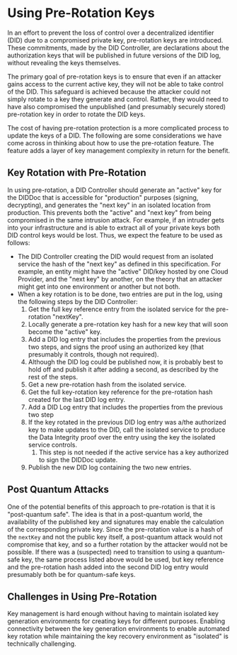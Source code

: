 # Using Pre-Rotation Keys

In an effort to prevent the loss of control over a decentralized identifier
(DID) due to a compromised private key, pre-rotation keys are
introduced. These commitments, made by the DID Controller, are
declarations about the authorization keys that will be published in future
versions of the DID log, without revealing the keys themselves.

The primary goal of pre-rotation keys is to ensure that even if an attacker
gains access to the current active key, they will not be able to take control of
the DID. This safeguard is achieved because the attacker could not simply rotate to
a key they generate and control. Rather, they would need to have also
compromised the unpublished (and presumably securely stored) pre-rotation key in
order to rotate the DID keys.

The cost of having pre-rotation protection is a more complicated process to update
the keys of a DID. The following are some considerations we have come across in
thinking about how to use the pre-rotation feature. The feature adds a
layer of key management complexity in return for the benefit.

## Key Rotation with Pre-Rotation

In using pre-rotation, a DID Controller should generate an "active" key
for the DIDDoc that is accessible for "production" purposes (signing,
decrypting), and generates the "next key" in an isolated location from
production. This prevents both the "active" and "next key" from being compromised in the
same intrusion attack. For example, if an intruder gets into your infrastructure and is able to extract all of your
private keys both DID control keys would be lost. Thus, we expect the feature to be used as follows:

- The DID Controller creating the DID would request from an isolated
  service the hash of the "next key" as defined in this specification. For
  example, an entity might have the "active" DID/key hosted by one Cloud
  Provider, and the "next key" by another, on the theory that an attacker might
  get into one environment or another but not both.
- When a key rotation is to be done, two entries are put in the log, using the following steps by the DID Controller:
  1. Get the full key reference entry from the isolated service for the pre-rotation "nextKey".
  2. Locally generate a pre-rotation key hash for a new key that will soon become the "active" key.
  3. Add a DID log entry that includes the properties from the previous two steps, and signs the proof using an authorized key (that presumably it controls, though not required).
    1. Although the DID log could be published now, it is probably best to hold off and publish it after adding a second, as described by the rest of the steps.
  4. Get a new pre-rotation hash from the isolated service.
  5. Get the full key-rotation key reference for the pre-rotation hash created for the last DID log entry.
  6. Add a DID Log entry that includes the properties from the previous two step
  7. If the key rotated in the previous DID log entry was a/the
     authorized key to make updates to the DID, call the isolated service to produce
     the Data Integrity proof over the entry using the key the isolated
     service controls.
     1. This step is not needed if the active service has a key authorized to sign the DIDDoc update.
  8. Publish the new DID log containing the two new entries.

## Post Quantum Attacks

One of the potential benefits of this approach to pre-rotation is that it is
"post-quantum safe". The idea is that in a post-quantum world, the availability
of the published key and signatures may enable the calculation of the
corresponding private key. Since the pre-rotation value is a hash of the
`nextKey` and not the public key itself, a post-quantum attack would not
compromise that key, and so a further rotation by the attacker would not be
possible. If there was a (suspected) need to transition to using a quantum-safe
key, the same process listed above would be used, but key reference and the
pre-rotation hash added into the second DID log entry would presumably
both be for quantum-safe keys.

## Challenges in Using Pre-Rotation

Key management is hard enough without having to maintain isolated key generation
environments for creating keys for different purposes. Enabling connectivity between
the key generation environments to enable automated key rotation while maintaining the
key recovery environment as "isolated" is technically challenging.
